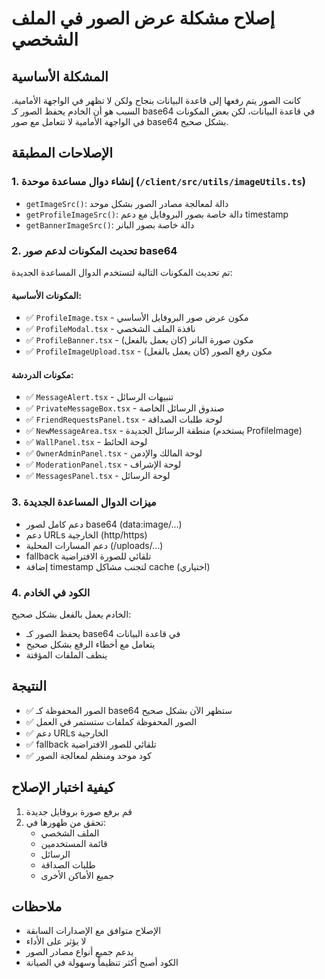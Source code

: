 # إصلاح مشكلة عرض الصور في الملف الشخصي

## المشكلة الأساسية

كانت الصور يتم رفعها إلى قاعدة البيانات بنجاح ولكن لا تظهر في الواجهة الأمامية. السبب هو أن الخادم يحفظ الصور كـ base64 في قاعدة البيانات، لكن بعض المكونات في الواجهة الأمامية لا تتعامل مع صور base64 بشكل صحيح.

## الإصلاحات المطبقة

### 1. إنشاء دوال مساعدة موحدة (`/client/src/utils/imageUtils.ts`)

- `getImageSrc()`: دالة لمعالجة مصادر الصور بشكل موحد
- `getProfileImageSrc()`: دالة خاصة بصور البروفايل مع دعم timestamp
- `getBannerImageSrc()`: دالة خاصة بصور البانر

### 2. تحديث المكونات لدعم صور base64

تم تحديث المكونات التالية لتستخدم الدوال المساعدة الجديدة:

#### المكونات الأساسية:

- ✅ `ProfileImage.tsx` - مكون عرض صور البروفايل الأساسي
- ✅ `ProfileModal.tsx` - نافذة الملف الشخصي
- ✅ `ProfileBanner.tsx` - مكون صورة البانر (كان يعمل بالفعل)
- ✅ `ProfileImageUpload.tsx` - مكون رفع الصور (كان يعمل بالفعل)

#### مكونات الدردشة:

- ✅ `MessageAlert.tsx` - تنبيهات الرسائل
- ✅ `PrivateMessageBox.tsx` - صندوق الرسائل الخاصة
- ✅ `FriendRequestsPanel.tsx` - لوحة طلبات الصداقة
- ✅ `NewMessageArea.tsx` - منطقة الرسائل الجديدة (يستخدم ProfileImage)
- ✅ `WallPanel.tsx` - لوحة الحائط
- ✅ `OwnerAdminPanel.tsx` - لوحة المالك والإدمن
- ✅ `ModerationPanel.tsx` - لوحة الإشراف
- ✅ `MessagesPanel.tsx` - لوحة الرسائل

### 3. ميزات الدوال المساعدة الجديدة

- دعم كامل لصور base64 (data:image/...)
- دعم URLs الخارجية (http/https)
- دعم المسارات المحلية (/uploads/...)
- fallback تلقائي للصورة الافتراضية
- إضافة timestamp لتجنب مشاكل cache (اختياري)

### 4. الكود في الخادم

الخادم يعمل بالفعل بشكل صحيح:

- يحفظ الصور كـ base64 في قاعدة البيانات
- يتعامل مع أخطاء الرفع بشكل صحيح
- ينظف الملفات المؤقتة

## النتيجة

- ✅ الصور المحفوظة كـ base64 ستظهر الآن بشكل صحيح
- ✅ الصور المحفوظة كملفات ستستمر في العمل
- ✅ دعم URLs الخارجية
- ✅ fallback تلقائي للصور الافتراضية
- ✅ كود موحد ومنظم لمعالجة الصور

## كيفية اختبار الإصلاح

1. قم برفع صورة بروفايل جديدة
2. تحقق من ظهورها في:
   - الملف الشخصي
   - قائمة المستخدمين
   - الرسائل
   - طلبات الصداقة
   - جميع الأماكن الأخرى

## ملاحظات

- الإصلاح متوافق مع الإصدارات السابقة
- لا يؤثر على الأداء
- يدعم جميع أنواع مصادر الصور
- الكود أصبح أكثر تنظيماً وسهولة في الصيانة
